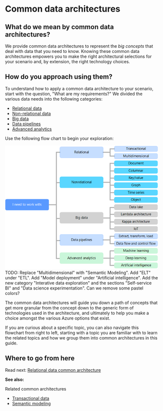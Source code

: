 # Common data architectures

## What do we mean by common data architectures?
We provide common data architectures to represent the _big concepts_ that deal with data that you need to know. Knowing these common data architectures empowers you to make the right architectural selections for your scenario and, by extension, the right technology choices.

## How do you approach using them?
To understand how to apply a common data architecture to your scenario, start with the question, "What are my requirements?" We divided the various data needs into the following categories:

- [Relational data](./relational-data.md)
- [Non-relational data](./non-relational-data.md)
- [Big data](./big-data.md)
- [Data pipelines](./data-pipeline.md)
- [Advanced analytics](./advanced-analytics.md)


Use the following flow chart to begin your exploration: <!-- Note that the image uses "Nonrelational" it should be hyphenated to match the text. Typically the prefix "non" doesn't take a hyphen, but this is one of those terms that does. Try the image with less pastel. Also, add "Data warehouse" under "Relational."-->

![Common Data Architectures Conceptual Flow Chart](./images/concept-flowchart.png)
TODO: Replace "Multidimensional" with "Semantic Modeling". Add "ELT" under "ETL". Add "Model deployment" under "Artificial intelligence". Add the new category "Interative data exploration" and the sections "Self-service BI" and "Data science experimentation". Can we remove some pastel colors?

The common data architectures will guide you down a path of concepts that get more granular from the concept down to the generic form of technologies used in the architecture, and ultimately to help you make a choice amongst the various Azure options that exist.

If you are curious about a specific topic, you can also navigate this flowchart from right to left, starting with a topic you are familiar with to learn the related topics and how we group them into common architectures in this guide.

## Where to go from here

Read next: [Relational data common architecture](./relational-data.md)

**See also:**

Related common architectures
- [Transactional data](./transactional-data.md)
- [Semantic modeling](./semantic-modeling.md)
